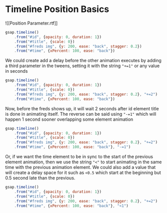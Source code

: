 # Timeline Position Basics
![[Position Parameter.rtf]]

```js
gsap.timeline()
	.from("#id", {opacity: 0, duration: 1})
	.from("#title", {scale: 0})
	.from("#freds img", {y: 200, ease: "back", stagger: 0.2})
	.from("#time", {xPercent: 100, ease: "back"})
```

We could create add a delay before the other animation executes by adding a third parameter in the tweens, setting it with the string `"+=1"` or any value in seconds
```js
gsap.timeline()
	.from("#id", {opacity: 0, duration: 1})
	.from("#title", {scale: 0})
	.from("#freds img", {y: 200, ease: "back", stagger: 0.2}, "+=2")
	.from("#time", {xPercent: 100, ease: "back"})
```

Now, before the freds shows up, it will wait 2 seconds after id element title is done in animating itself. The reverse can be said using `"-=1"` which will happen 1 second sooner overlapping some element animation

```js
gsap.timeline()
	.from("#id", {opacity: 0, duration: 1})
	.from("#title", {scale: 0})
	.from("#freds img", {y: 200, ease: "back", stagger: 0.2}, "+=2")
	.from("#time", {xPercent: 100, ease: "back"}, "-=1")
```

Or, if we want the time element to be in sync to the start of the previous element animation, then we use the string `"<"`  to start animating in the same time with the previous animation element. We could also add a value that will create a delay space for it such as `<0.5` which start at the beginning but 0.5 second late than the previous.

```js
gsap.timeline()
	.from("#id", {opacity: 0, duration: 1})
	.from("#title", {scale: 0})
	.from("#freds img", {y: 200, ease: "back", stagger: 0.2}, "+=2")
	.from("#time", {xPercent: 100, ease: "back"}, "<1")
```
